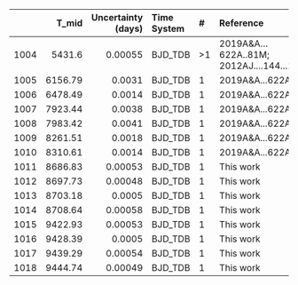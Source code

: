 |      |   T_mid |   Uncertainty (days) | Time System   | #   | Reference                              |
|-----:|--------:|---------------------:|:--------------|:----|:---------------------------------------|
| 1004 | 5431.6  |              0.00055 | BJD_TDB       | >1  | 2019A&A…622A..81M; 2012AJ....144...19B |
| 1005 | 6156.79 |              0.0031  | BJD_TDB       | 1   | 2019A&A...622A..81M                    |
| 1006 | 6478.49 |              0.0014  | BJD_TDB       | 1   | 2019A&A...622A..81M                    |
| 1007 | 7923.44 |              0.0038  | BJD_TDB       | 1   | 2019A&A...622A..81M                    |
| 1008 | 7983.42 |              0.0041  | BJD_TDB       | 1   | 2019A&A...622A..81M                    |
| 1009 | 8261.51 |              0.0018  | BJD_TDB       | 1   | 2019A&A...622A..81M                    |
| 1010 | 8310.61 |              0.0014  | BJD_TDB       | 1   | 2019A&A...622A..81M                    |
| 1011 | 8686.83 |              0.00053 | BJD_TDB       | 1   | This work                              |
| 1012 | 8697.73 |              0.00048 | BJD_TDB       | 1   | This work                              |
| 1013 | 8703.18 |              0.0005  | BJD_TDB       | 1   | This work                              |
| 1014 | 8708.64 |              0.00058 | BJD_TDB       | 1   | This work                              |
| 1015 | 9422.93 |              0.00053 | BJD_TDB       | 1   | This work                              |
| 1016 | 9428.39 |              0.0005  | BJD_TDB       | 1   | This work                              |
| 1017 | 9439.29 |              0.00054 | BJD_TDB       | 1   | This work                              |
| 1018 | 9444.74 |              0.00049 | BJD_TDB       | 1   | This work                              |